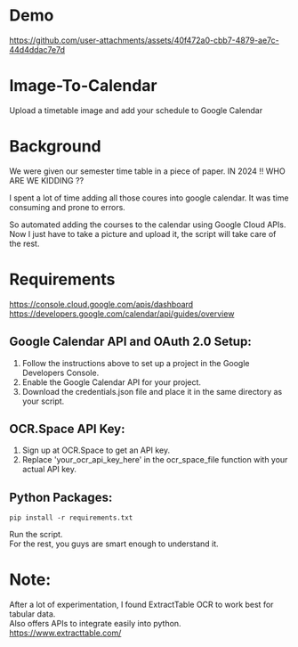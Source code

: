# Demo

https://github.com/user-attachments/assets/40f472a0-cbb7-4879-ae7c-44d4ddac7e7d

# Image-To-Calendar
Upload a timetable image and add your schedule to Google Calendar

# Background

We were given our semester time table in a piece of paper.
IN 2024 !! WHO ARE WE KIDDING ??

I spent a lot of time adding all those coures into google calendar.
It was time consuming and prone to errors.

So automated adding the courses to the calendar using Google Cloud APIs.
Now I just have to take a picture and upload it, the script will take care of the rest.


# Requirements 

https://console.cloud.google.com/apis/dashboard    \
https://developers.google.com/calendar/api/guides/overview

## Google Calendar API and OAuth 2.0 Setup:
1. Follow the instructions above to set up a project in the Google Developers Console.
2. Enable the Google Calendar API for your project.
3. Download the credentials.json file and place it in the same directory as your script.

## OCR.Space API Key:

1. Sign up at OCR.Space to get an API key.
2. Replace 'your_ocr_api_key_here' in the ocr_space_file function with your actual API key.

## Python Packages:
`pip install -r requirements.txt`

Run the script. \
For the rest, you guys are smart enough to understand it.

# Note:
After a lot of experimentation, I found ExtractTable OCR to work best for tabular data. \
Also offers APIs to integrate easily into python. \
https://www.extracttable.com/
